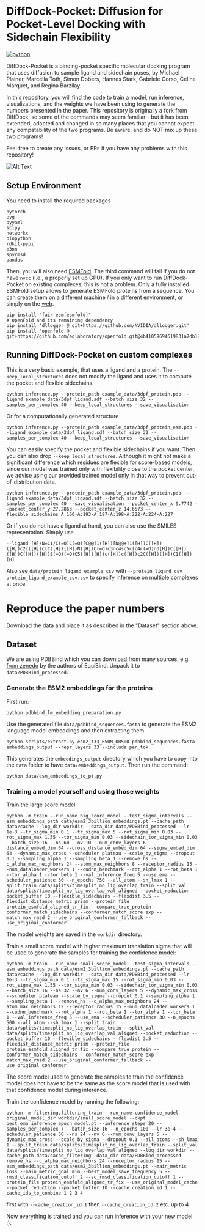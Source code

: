 # DiffDock-Pocket: Diffusion for Pocket-Level Docking with Sidechain Flexibility
[![python](https://img.shields.io/badge/language-python%20-%2300599C.svg?style=flat-square)](https://github.com/plainerman/DiffDock-Pocket)

DiffDock-Pocket is a binding-pocket specific molecular docking program that uses diffusion to sample ligand and sidechain poses, by Michael Plainer, Marcella Toth, Simon Dobers, Hannes Stark, Gabriele Corso, Celine Marquet, and Regina Barzilay.

In this repository, you will find the code to train a model, run inference, visualizations, and the weights we have been using to generate the numbers presented in the paper. 
This repository is originally a fork from DiffDock, so some of the commands may seem familiar - but it has been extended, adapted and changed in so many places that you cannot expect any compatability of the two programs. Be aware, and do NOT mix up these two programs!

Feel free to create any issues, or PRs if you have any problems with this repository!

![Alt Text](visualizations/pocket-visualization.gif)


## Setup Environment
You need to install the required packages

    pytorch
    pyg
    pyyaml
    scipy
    networkx
    biopython
    rdkit-pypi
    e3nn
    spyrmsd
    pandas

Then, you will also need [ESMFold](https://github.com/facebookresearch/esm). The third command will fail if you do not have `nvcc` (i.e., a properly set up GPU). If you only want to run DiffDock-Pocket on existing complexes, this is not a problem. Only a fully installed ESMFold setup allows to generate ESMFold proteins from a sequence. You can create them on a different machine / in a different environment, or simply on the [web](https://esmatlas.com/resources?action=fold).

    pip install "fair-esm[esmfold]"
    # OpenFold and its remaining dependency
    pip install 'dllogger @ git+https://github.com/NVIDIA/dllogger.git'
    pip install 'openfold @ git+https://github.com/aqlaboratory/openfold.git@4b41059694619831a7db195b7e0988fc4ff3a307'


## Running DiffDock-Pocket on custom complexes
This is a very basic example, that uses a ligand and a protein. The `--keep_local_structures` does not modify the ligand and uses it to compute the pocket and flexible sidechains.

    python inference.py --protein_path example_data/3dpf_protein.pdb --ligand example_data/3dpf_ligand.sdf --batch_size 32 --samples_per_complex 40 --keep_local_structures --save_visualisation

Or for a computationally generated structure

    python inference.py --protein_path example_data/3dpf_protein_esm.pdb --ligand example_data/3dpf_ligand.sdf --batch_size 32 --samples_per_complex 40 --keep_local_structures --save_visualisation

You can easily specify the pocket and flexible sidechains if you want. Then you can also drop `--keep_local_structures`. Although it might not make a significant difference which residues are flexible for score-based models, since our model was trained only with flexibility close to the pocket center, we advise using our provided trained model only in that way to prevent out-of-distribution data.

    python inference.py --protein_path example_data/3dpf_protein.pdb --ligand example_data/3dpf_ligand.sdf --batch_size 32 --samples_per_complex 40 --save_visualisation --pocket_center_x 9.7742 --pocket_center_y 27.2863 --pocket_center_z 14.6573 --flexible_sidechains A:160-A:193-A:197-A:198-A:222-A:224-A:227

Or if you do not have a ligand at hand, you can also use the SMILES representation. Simply use

    --ligand [H]/N=C1/C(=O)C(=O)[C@@]1([H])[N@@+]1([H])C([H])([H])c2c([H])c(C([H])([H])N([H])C(=O)c3nc4sc5c(c4c(=O)n3[H])C([H])([H])C([H])([H])S(=O)(=O)C5([H])[H])c([H])c([H])c2C([H])([H])C1([H])[H]

Also see `data/protein_ligand_example_csv` with `--protein_ligand_csv protein_ligand_example_csv.csv` to specify inference on multiple complexes at once.

# Reproduce the paper numbers
Download the data and place it as described in the "Dataset" section above.

## Dataset
We are using PDBBind which you can download from many sources, e.g. [from zenedo](https://zenodo.org/record/6034088) by the authors of EquiBind. Unpack it to `data/PDBBind_processed`.

### Generate the ESM2 embeddings for the proteins
First run:

    python pdbbind_lm_embedding_preparation.py

Use the generated file `data/pdbbind_sequences.fasta` to generate the ESM2 language model embeddings and then extracting them.

    python scripts/extract.py esm2_t33_650M_UR50D pdbbind_sequences.fasta embeddings_output --repr_layers 33 --include per_tok


This generates the `embeddings_output` directory which you have to copy into the `data` folder to have `data/embeddings_output`.
Then run the command:

    python data/esm_embeddings_to_pt.py

### Training a model yourself and using those weights
Train the large score model:

    python -m train --run_name big_score_model --test_sigma_intervals --esm_embeddings_path data/esm2_3billion_embeddings.pt --cache_path data/cache --log_dir workdir --data_dir data/PDBBind_processed --lr 1e-3 --tr_sigma_min 0.1 --tr_sigma_max 5 --rot_sigma_min 0.03 --rot_sigma_max 1.55 --tor_sigma_min 0.03 --sidechain_tor_sigma_min 0.03 --batch_size 16 --ns 60 --nv 10 --num_conv_layers 6 --distance_embed_dim 64 --cross_distance_embed_dim 64 --sigma_embed_dim 64 --dynamic_max_cross --scheduler plateau --scale_by_sigma --dropout 0.1 --sampling_alpha 1 --sampling_beta 1 --remove_hs --c_alpha_max_neighbors 24 --atom_max_neighbors 8 --receptor_radius 15 --num_dataloader_workers 1 --cudnn_benchmark --rot_alpha 1 --rot_beta 1 --tor_alpha 1 --tor_beta 1 --val_inference_freq 5 --use_ema --scheduler_patience 30 --n_epochs 750 --all_atom --sh_lmax 1 --split_train data/splits/timesplit_no_lig_overlap_train --split_val data/splits/timesplit_no_lig_overlap_val_aligned --pocket_reduction --pocket_buffer 10 --flexible_sidechains --flexdist 3.5 --flexdist_distance_metric prism --protein_file protein_esmfold_aligned_tr_fix --compare_true_protein --conformer_match_sidechains --conformer_match_score exp --match_max_rmsd 2 --use_original_conformer_fallback --use_original_conformer

The model weights are saved in the `workdir` directory.

Train a small score model with higher maximum translation sigma that will be used to generate the samples for training the confidence model:

    python -m train --run_name small_score_model --test_sigma_intervals --esm_embeddings_path data/esm2_3billion_embeddings.pt --cache_path data/cache --log_dir workdir --data_dir data/PDBBind_processed --lr 1e-3 --tr_sigma_min 0.1 --tr_sigma_max 15 --rot_sigma_min 0.03 --rot_sigma_max 1.55 --tor_sigma_min 0.03 --sidechain_tor_sigma_min 0.03 --batch_size 16 --ns 32 --nv 6 --num_conv_layers 5 --dynamic_max_cross --scheduler plateau --scale_by_sigma --dropout 0.1 --sampling_alpha 1 --sampling_beta 1 --remove_hs --c_alpha_max_neighbors 24 --atom_max_neighbors 12 --receptor_radius 15 --num_dataloader_workers 1 --cudnn_benchmark --rot_alpha 1 --rot_beta 1 --tor_alpha 1 --tor_beta 1 --val_inference_freq 5 --use_ema --scheduler_patience 30 --n_epochs 500 --all_atom --sh_lmax 1 --split_train data/splits/timesplit_no_lig_overlap_train --split_val data/splits/timesplit_no_lig_overlap_val_aligned --pocket_reduction --pocket_buffer 10 --flexible_sidechains --flexdist 3.5 --flexdist_distance_metric prism --protein_file protein_esmfold_aligned_tr_fix --compare_true_protein --conformer_match_sidechains --conformer_match_score exp --match_max_rmsd 2 --use_original_conformer_fallback --use_original_conformer

The score model used to generate the samples to train the confidence model does not have to be the same as the score model that is used with that confidence model during inference.

Train the confidence model by running the following:

    python -m filtering.filtering_train --run_name confidence_model --original_model_dir workdir/small_score_model --ckpt best_ema_inference_epoch_model.pt --inference_steps 20 --samples_per_complex 7 --batch_size 16 --n_epochs 100 --lr 3e-4 --scheduler_patience 50 --ns 24 --nv 6 --num_conv_layers 5 --dynamic_max_cross --scale_by_sigma --dropout 0.1 --all_atoms --sh_lmax 1 --split_train data/splits/timesplit_no_lig_overlap_train --split_val data/splits/timesplit_no_lig_overlap_val_aligned --log_dir workdir --cache_path data/cache_filtering--data_dir data/PDBBind_processed --remove_hs --c_alpha_max_neighbors 24 --receptor_radius 15 --esm_embeddings_path data/esm2_3billion_embeddings.pt --main_metric loss --main_metric_goal min --best_model_save_frequency 5 --rmsd_classification_cutoff 2 --sc_rmsd_classification_cutoff 1 --protein_file protein_esmfold_aligned_tr_fix --use_original_model_cache --pocket_reduction --pocket_buffer 10 --cache_creation_id 1 --cache_ids_to_combine 1 2 3 4


first with `--cache_creation_id 1` then `--cache_creation_id 2` etc. up to 4

Now everything is trained and you can run inference with your new model :).
